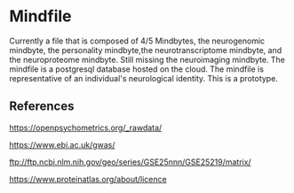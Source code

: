 # Mindfile
Currently a file that is composed of 4/5 Mindbytes, the neurogenomic mindbyte, the personality mindbyte,the neurotranscriptome mindbyte, and the neuroproteome mindbyte. Still missing the neuroimaging mindbyte. The mindfile is a postgresql database hosted on the cloud. The mindfile is representative of an individual's neurological identity. This is a prototype.


## References
https://openpsychometrics.org/_rawdata/

https://www.ebi.ac.uk/gwas/

ftp://ftp.ncbi.nlm.nih.gov/geo/series/GSE25nnn/GSE25219/matrix/

https://www.proteinatlas.org/about/licence

